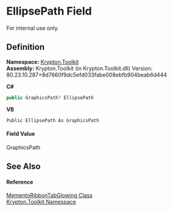 # EllipsePath Field


For internal use only.



## Definition
**Namespace:** <a href="79d2eac2-21f4-54ff-7552-b20c33c30600.md">Krypton.Toolkit</a>  
**Assembly:** Krypton.Toolkit (in Krypton.Toolkit.dll) Version: 80.23.10.287+8d7660f9dc5efd033fabe008ebfb904beab6d444

**C#**
``` C#
public GraphicsPath? EllipsePath
```
**VB**
``` VB
Public EllipsePath As GraphicsPath
```



#### Field Value
GraphicsPath

## See Also


#### Reference
<a href="01e6ab1d-2ac7-9687-0c68-d9a93370dd76.md">MementoRibbonTabGlowing Class</a>  
<a href="79d2eac2-21f4-54ff-7552-b20c33c30600.md">Krypton.Toolkit Namespace</a>  
